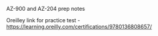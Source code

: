 AZ-900 and AZ-204 prep notes

Oreilley link for practice test - https://learning.oreilly.com/certifications/9780136808657/
